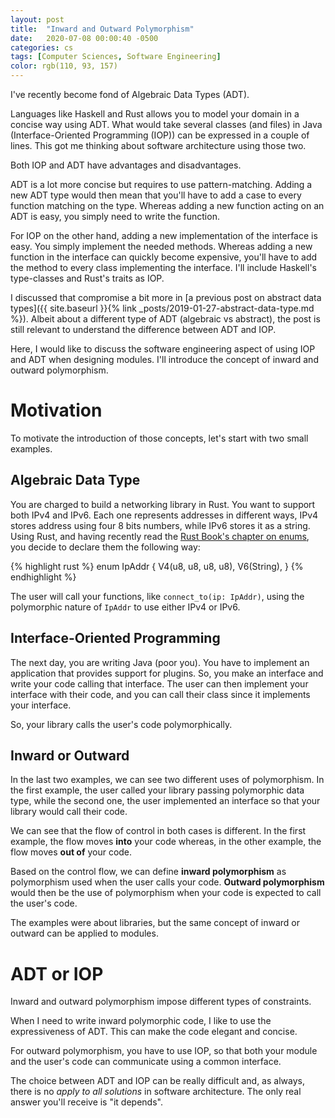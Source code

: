 ```yaml
---
layout: post
title:  "Inward and Outward Polymorphism"
date:   2020-07-08 00:00:40 -0500
categories: cs
tags: [Computer Sciences, Software Engineering]
color: rgb(110, 93, 157)
---
```


I've recently become fond of Algebraic Data Types (ADT).

Languages like Haskell and Rust allows you to model your domain in a concise way using ADT. What would take several classes (and files) in Java (Interface-Oriented Programming (IOP)) can be expressed in a couple of lines. This got me thinking about software architecture using those two.

Both IOP and ADT have advantages and disadvantages. 

ADT is a lot more concise but requires to use pattern-matching. Adding a new ADT type would then mean that you'll have to add a case to every function matching on the type. Whereas adding a new function acting on an ADT is easy, you simply need to write the function.

For IOP on the other hand, adding a new implementation of the interface is easy. You simply implement the needed methods. Whereas adding a new function in the interface can quickly become expensive, you'll have to add the method to every class implementing the interface. I'll include Haskell's type-classes and Rust's traits as IOP.

I discussed that compromise a bit more in [a previous post on abstract data types]({{ site.baseurl }}{% link _posts/2019-01-27-abstract-data-type.md %}). Albeit about a different type of ADT (algebraic vs abstract), the post is still relevant to understand the difference between ADT and IOP.

Here, I would like to discuss the software engineering aspect of using IOP and ADT when designing modules. I'll introduce the concept of inward and outward polymorphism.

# Motivation
To motivate the introduction of those concepts, let's start with two small examples.

## Algebraic Data Type

You are charged to build a networking library in Rust. You want to support both IPv4 and IPv6. Each one represents addresses in different ways, IPv4 stores address using four 8 bits numbers, while IPv6 stores it as a string. Using Rust, and having recently read the [Rust Book's chapter on enums](https://doc.rust-lang.org/book/ch06-01-defining-an-enum.html), you decide to declare them the following way:

{% highlight rust %}
enum IpAddr {
    V4(u8, u8, u8, u8),
    V6(String),
}
{% endhighlight %}

The user will call your functions, like `connect_to(ip: IpAddr)`, using the polymorphic nature of `IpAddr` to use either IPv4 or IPv6.

## Interface-Oriented Programming
The next day, you are writing Java (poor you). You have to implement an application that provides support for plugins. So, you make an interface and write your code calling that interface. The user can then implement your interface with their code, and you can call their class since it implements your interface.

So, your library calls the user's code polymorphically.

## Inward or Outward
In the last two examples, we can see two different uses of polymorphism. In the first example, the user called your library passing polymorphic data type, while the second one, the user implemented an interface so that your library would call their code.

We can see that the flow of control in both cases is different. In the first example, the flow moves **into** your code whereas, in the other example, the flow moves **out of** your code.

Based on the control flow, we can define **inward polymorphism** as polymorphism used when the user calls your code. **Outward polymorphism** would then be the use of polymorphism when your code is expected to call the user's code.

The examples were about libraries, but the same concept of inward or outward can be applied to modules.

# ADT or IOP
Inward and outward polymorphism impose different types of constraints. 

When I need to write inward polymorphic code, I like to use the expressiveness of ADT. This can make the code elegant and concise.

For outward polymorphism, you have to use IOP, so that both your module and the user's code can communicate using a common interface.

The choice between ADT and IOP can be really difficult and, as always, there is no *apply to all solutions* in software architecture. The only real answer you'll receive is "it depends".

